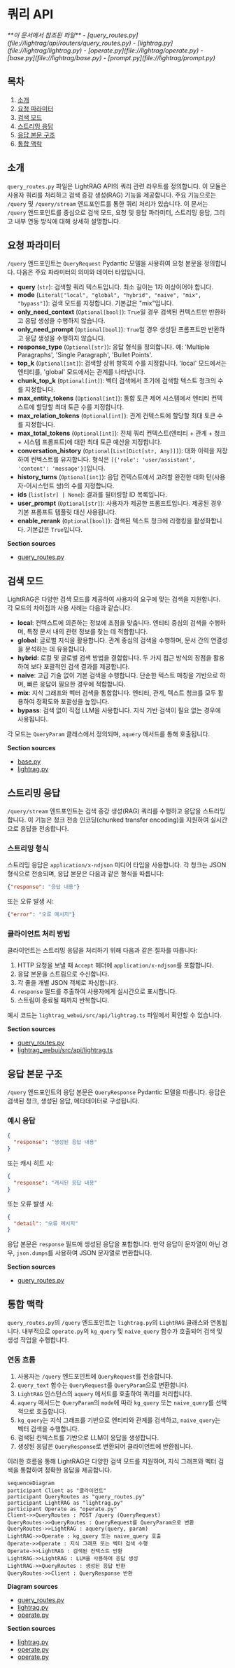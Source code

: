 # 쿼리 API

<cite>
**이 문서에서 참조된 파일**   
- [query_routes.py](file://lightrag/api/routers/query_routes.py)
- [lightrag.py](file://lightrag/lightrag.py)
- [operate.py](file://lightrag/operate.py)
- [base.py](file://lightrag/base.py)
- [prompt.py](file://lightrag/prompt.py)
</cite>

## 목차
1. [소개](#소개)
2. [요청 파라미터](#요청-파라미터)
3. [검색 모드](#검색-모드)
4. [스트리밍 응답](#스트리밍-응답)
5. [응답 본문 구조](#응답-본문-구조)
6. [통합 맥락](#통합-맥락)

## 소개

`query_routes.py` 파일은 LightRAG API의 쿼리 관련 라우트를 정의합니다. 이 모듈은 사용자 쿼리를 처리하고 검색 증강 생성(RAG) 기능을 제공합니다. 주요 기능으로는 `/query` 및 `/query/stream` 엔드포인트를 통한 쿼리 처리가 있습니다. 이 문서는 `/query` 엔드포인트를 중심으로 검색 모드, 요청 및 응답 파라미터, 스트리밍 응답, 그리고 내부 연동 방식에 대해 상세히 설명합니다.

## 요청 파라미터

`/query` 엔드포인트는 `QueryRequest` Pydantic 모델을 사용하여 요청 본문을 정의합니다. 다음은 주요 파라미터의 의미와 데이터 타입입니다.

- **query** (`str`): 검색할 쿼리 텍스트입니다. 최소 길이는 1자 이상이어야 합니다.
- **mode** (`Literal["local", "global", "hybrid", "naive", "mix", "bypass"]`): 검색 모드를 지정합니다. 기본값은 "mix"입니다.
- **only_need_context** (`Optional[bool]`): `True`일 경우 검색된 컨텍스트만 반환하고 응답 생성을 수행하지 않습니다.
- **only_need_prompt** (`Optional[bool]`): `True`일 경우 생성된 프롬프트만 반환하고 응답 생성을 수행하지 않습니다.
- **response_type** (`Optional[str]`): 응답 형식을 정의합니다. 예: 'Multiple Paragraphs', 'Single Paragraph', 'Bullet Points'.
- **top_k** (`Optional[int]`): 검색할 상위 항목의 수를 지정합니다. 'local' 모드에서는 엔티티를, 'global' 모드에서는 관계를 나타냅니다.
- **chunk_top_k** (`Optional[int]`): 벡터 검색에서 초기에 검색할 텍스트 청크의 수를 지정합니다.
- **max_entity_tokens** (`Optional[int]`): 통합 토큰 제어 시스템에서 엔티티 컨텍스트에 할당할 최대 토큰 수를 지정합니다.
- **max_relation_tokens** (`Optional[int]`): 관계 컨텍스트에 할당할 최대 토큰 수를 지정합니다.
- **max_total_tokens** (`Optional[int]`): 전체 쿼리 컨텍스트(엔티티 + 관계 + 청크 + 시스템 프롬프트)에 대한 최대 토큰 예산을 지정합니다.
- **conversation_history** (`Optional[List[Dict[str, Any]]]`): 대화 이력을 저장하여 컨텍스트를 유지합니다. 형식은 `[{'role': 'user/assistant', 'content': 'message'}]`입니다.
- **history_turns** (`Optional[int]`): 응답 컨텍스트에서 고려할 완전한 대화 턴(사용자-어시스턴트 쌍)의 수를 지정합니다.
- **ids** (`list[str] | None`): 결과를 필터링할 ID 목록입니다.
- **user_prompt** (`Optional[str]`): 사용자가 제공한 프롬프트입니다. 제공된 경우 기본 프롬프트 템플릿 대신 사용됩니다.
- **enable_rerank** (`Optional[bool]`): 검색된 텍스트 청크에 리랭킹을 활성화합니다. 기본값은 `True`입니다.

**Section sources**
- [query_routes.py](file://lightrag/api/routers/query_routes.py#L1-L224)

## 검색 모드

LightRAG은 다양한 검색 모드를 제공하여 사용자의 요구에 맞는 검색을 지원합니다. 각 모드의 차이점과 사용 사례는 다음과 같습니다.

- **local**: 컨텍스트에 의존하는 정보에 초점을 맞춥니다. 엔티티 중심의 검색을 수행하며, 특정 문서 내의 관련 정보를 찾는 데 적합합니다.
- **global**: 글로벌 지식을 활용합니다. 관계 중심의 검색을 수행하며, 문서 간의 연결성을 분석하는 데 유용합니다.
- **hybrid**: 로컬 및 글로벌 검색 방법을 결합합니다. 두 가지 접근 방식의 장점을 활용하여 보다 포괄적인 검색 결과를 제공합니다.
- **naive**: 고급 기술 없이 기본 검색을 수행합니다. 단순한 텍스트 매칭을 기반으로 하며, 빠른 응답이 필요한 경우에 적합합니다.
- **mix**: 지식 그래프와 벡터 검색을 통합합니다. 엔티티, 관계, 텍스트 청크를 모두 활용하여 정확도와 포괄성을 높입니다.
- **bypass**: 검색 없이 직접 LLM을 사용합니다. 지식 기반 검색이 필요 없는 경우에 사용됩니다.

각 모드는 `QueryParam` 클래스에서 정의되며, `aquery` 메서드를 통해 호출됩니다.

**Section sources**
- [base.py](file://lightrag/base.py#L1-L777)
- [lightrag.py](file://lightrag/lightrag.py#L1-L2928)

## 스트리밍 응답

`/query/stream` 엔드포인트는 검색 증강 생성(RAG) 쿼리를 수행하고 응답을 스트리밍합니다. 이 기능은 청크 전송 인코딩(chunked transfer encoding)을 지원하여 실시간으로 응답을 전송합니다.

### 스트리밍 형식

스트리밍 응답은 `application/x-ndjson` 미디어 타입을 사용합니다. 각 청크는 JSON 형식으로 전송되며, 응답 본문은 다음과 같은 형식을 따릅니다:

```json
{"response": "응답 내용"}
```

또는 오류 발생 시:

```json
{"error": "오류 메시지"}
```

### 클라이언트 처리 방법

클라이언트는 스트리밍 응답을 처리하기 위해 다음과 같은 절차를 따릅니다:

1. HTTP 요청을 보낼 때 `Accept` 헤더에 `application/x-ndjson`를 포함합니다.
2. 응답 본문을 스트림으로 수신합니다.
3. 각 줄을 개별 JSON 객체로 파싱합니다.
4. `response` 필드를 추출하여 사용자에게 실시간으로 표시합니다.
5. 스트림이 종료될 때까지 반복합니다.

예시 코드는 `lightrag_webui/src/api/lightrag.ts` 파일에서 확인할 수 있습니다.

**Section sources**
- [query_routes.py](file://lightrag/api/routers/query_routes.py#L173-L223)
- [lightrag_webui/src/api/lightrag.ts](file://lightrag_webui/src/api/lightrag.ts#L384-L426)

## 응답 본문 구조

`/query` 엔드포인트의 응답 본문은 `QueryResponse` Pydantic 모델을 따릅니다. 응답은 검색된 청크, 생성된 응답, 메타데이터로 구성됩니다.

### 예시 응답

```json
{
  "response": "생성된 응답 내용"
}
```

또는 캐시 히트 시:

```json
{
  "response": "캐시된 응답 내용"
}
```

또는 오류 발생 시:

```json
{
  "detail": "오류 메시지"
}
```

응답 본문은 `response` 필드에 생성된 응답을 포함합니다. 만약 응답이 문자열이 아닌 경우, `json.dumps`를 사용하여 JSON 문자열로 변환합니다.

**Section sources**
- [query_routes.py](file://lightrag/api/routers/query_routes.py#L113-L148)

## 통합 맥락

`query_routes.py`의 `/query` 엔드포인트는 `lightrag.py`의 `LightRAG` 클래스와 연동됩니다. 내부적으로 `operate.py`의 `kg_query` 및 `naive_query` 함수가 호출되어 검색 및 생성 작업을 수행합니다.

### 연동 흐름

1. 사용자는 `/query` 엔드포인트에 `QueryRequest`를 전송합니다.
2. `query_text` 함수는 `QueryRequest`를 `QueryParam`으로 변환합니다.
3. `LightRAG` 인스턴스의 `aquery` 메서드를 호출하여 쿼리를 처리합니다.
4. `aquery` 메서드는 `QueryParam`의 `mode`에 따라 `kg_query` 또는 `naive_query`를 선택적으로 호출합니다.
5. `kg_query`는 지식 그래프를 기반으로 엔티티와 관계를 검색하고, `naive_query`는 벡터 검색을 수행합니다.
6. 검색된 컨텍스트를 기반으로 LLM이 응답을 생성합니다.
7. 생성된 응답은 `QueryResponse`로 변환되어 클라이언트에 반환됩니다.

이러한 흐름을 통해 LightRAG은 다양한 검색 모드를 지원하며, 지식 그래프와 벡터 검색을 통합하여 정확한 응답을 제공합니다.

```mermaid
sequenceDiagram
participant Client as "클라이언트"
participant QueryRoutes as "query_routes.py"
participant LightRAG as "lightrag.py"
participant Operate as "operate.py"
Client->>QueryRoutes : POST /query (QueryRequest)
QueryRoutes->>QueryRoutes : QueryRequest를 QueryParam으로 변환
QueryRoutes->>LightRAG : aquery(query, param)
LightRAG->>Operate : kg_query 또는 naive_query 호출
Operate->>Operate : 지식 그래프 또는 벡터 검색 수행
Operate->>LightRAG : 검색된 컨텍스트 반환
LightRAG->>LightRAG : LLM을 사용하여 응답 생성
LightRAG->>QueryRoutes : 생성된 응답 반환
QueryRoutes->>Client : QueryResponse 반환
```

**Diagram sources**
- [query_routes.py](file://lightrag/api/routers/query_routes.py#L1-L224)
- [lightrag.py](file://lightrag/lightrag.py#L1-L2928)
- [operate.py](file://lightrag/operate.py#L1-L3601)

**Section sources**
- [lightrag.py](file://lightrag/lightrag.py#L2029-L2088)
- [operate.py](file://lightrag/operate.py#L1917-L2073)
- [operate.py](file://lightrag/operate.py#L3397-L3599)